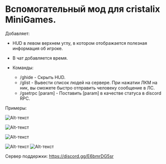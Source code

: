 # Вспомогательный мод для cristalix MiniGames.

Добавляет:

- HUD в левом верхнем углу, в котором отображается полезная информация об игроке.

- В чат добавляется время.

- Команды:
    - /ghide - Скрыть HUD.
    - /glist - Вывести список людей на сервере. При нажатии ЛКМ на ник, вы сможете быстро отправить человеку сообщение в ЛС.
    - /gsetrpc [param] - Поставить [param] в качестве статуса в discord RPC.


Примеры:

![Alt-текст](https://i.imgur.com/Ztvt6R3.png "HUD")

![Alt-текст](https://i.imgur.com/LDc90E7.png "Время")

![Alt-текст](https://i.imgur.com/G5xhfKc.png "glist")

![Alt-текст](https://i.imgur.com/OXtFyzm.png "gsetrpc")
![Alt-текст](https://i.imgur.com/XqQAGvr.png "gsetrpc")


Сервер поддержки: https://discord.gg/E6bmrDG5sr
